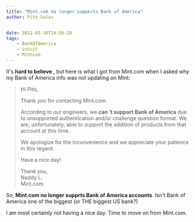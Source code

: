 ```yaml
---
title: "Mint.com no longer supports Bank of America"
author: Pito Salas


date: 2011-03-16T14:56:28
tags:
    - BankOfAmerica
    - intuit
    - Mintcom
---
```




It's **hard to believe** , but here is what I got from Mint.com when I asked
why my Bank of America info was not updating on Mint:

> Hi Pito,
>
> Thank you for contacting Mint.com.
>
> According to our engineers, we **can 't support Bank of America** due to
> unsupported authentication and/or challenge question format. We are,
> unfortunately, able to support the addition of products from that account at
> this time.
>
> We apologize for the inconvenience and we appreciate your patience in this
> regard.
>
> Have a nice day!
>
> Thank you,  
> Naddy L.  
> Mint.com

So, **Mint.com no longer supprts Bank of America accounts**. Isn't Bank of
America one of the biggest (or THE biggest US bank?)

I am most certainly not having a nice day. Time to move on from Mint.com.


